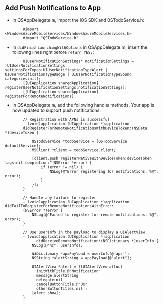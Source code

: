 
## <a id="add-push"></a>Add Push Notifications to App
* In QSAppDelegate.m, import the iOS SDK and QSTodoService.h:

```
        #import <WindowsAzureMobileServices/WindowsAzureMobileServices.h>
        #import "QSTodoService.h"
```

* In `didFinishLaunchingWithOptions` in QSAppDelegate.m, insert the following lines right before `return YES;`:

```
        UIUserNotificationSettings* notificationSettings = [UIUserNotificationSettings settingsForTypes:UIUserNotificationTypeAlert | UIUserNotificationTypeBadge | UIUserNotificationTypeSound categories:nil];
        [[UIApplication sharedApplication] registerUserNotificationSettings:notificationSettings];
        [[UIApplication sharedApplication] registerForRemoteNotifications];
```

* In QSAppDelegate.m, add the following handler methods. Your app is now updated to support push notifications.

```
        // Registration with APNs is successful
        - (void)application:(UIApplication *)application
        didRegisterForRemoteNotificationsWithDeviceToken:(NSData *)deviceToken {

            QSTodoService *todoService = [QSTodoService defaultService];
            MSClient *client = todoService.client;

            [client.push registerNativeWithDeviceToken:deviceToken tags:nil completion:^(NSError *error) {
                if (error != nil) {
                    NSLog(@"Error registering for notifications: %@", error);
                }
            }];
        }

        // Handle any failure to register
        - (void)application:(UIApplication *)application didFailToRegisterForRemoteNotificationsWithError:
        (NSError *)error {
            NSLog(@"Failed to register for remote notifications: %@", error);
        }

        // Use userInfo in the payload to display a UIAlertView.
        - (void)application:(UIApplication *)application
              didReceiveRemoteNotification:(NSDictionary *)userInfo {
            NSLog(@"%@", userInfo);

            NSDictionary *apsPayload = userInfo[@"aps"];
            NSString *alertString = apsPayload[@"alert"];

            UIAlertView *alert = [[UIAlertView alloc]
              initWithTitle:@"Notification"
              message:alertString
              delegate:nil
              cancelButtonTitle:@"OK"
              otherButtonTitles:nil];
            [alert show];
        }
```
